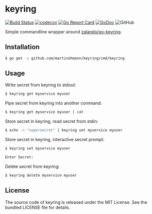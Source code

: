 # keyring

[![Build Status](https://github.com/martinohmann/keyring/workflows/build/badge.svg)](https://github.com/martinohmann/keyring/actions?query=workflow%3Abuild)
[![codecov](https://codecov.io/gh/martinohmann/keyring/branch/master/graph/badge.svg)](https://codecov.io/gh/martinohmann/keyring)
[![Go Report Card](https://goreportcard.com/badge/github.com/martinohmann/keyring)](https://goreportcard.com/report/github.com/martinohmann/keyring)
[![GoDoc](https://godoc.org/github.com/martinohmann/keyring?status.svg)](https://godoc.org/github.com/martinohmann/keyring)
![GitHub](https://img.shields.io/github/license/martinohmann/keyring?color=orange)

Simple commandline wrapper around [zalando/go-keyring](https://github.com/zalando/go-keyring).

## Installation

```bash
$ go get -u github.com/martinohmann/keyring/cmd/keyring
```

## Usage

Write secret from keyring to stdout:

```bash
$ keyring get myservice myuser
```

Pipe secret from keyring into another command:

```bash
$ keyring get myservice myuser | cat
```

Store secret in keyring, read secret from stdin:

```bash
$ echo -n "supersecret" | keyring set myservice myuser
```

Store secret in keyring, interactive secret prompt:

```bash
$ keyring set myservice myuser

Enter Secret:
```

Delete secret from keyring:

```bash
$ keyring delete myservice myuser
```

## License

The source code of keyring is released under the MIT License. See the bundled
LICENSE file for details.
